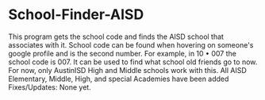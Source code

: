 # School-Finder-AISD
This program gets the school code and finds the AISD school that associates with it.
School code can be found when hovering on someone's google profile and is the second number.
For example, in 10 • 007 the school code is 007.  It can be used to find what school old friends go to now.  For now, only AustinISD High and Middle schools work with this. 
All AISD Elementary, Middle, High, and special Academies have been added  
Fixes/Updates: None yet.
